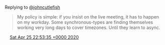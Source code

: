 Replying to [@johncutlefish](https://twitter.com/DromerDenker/status/1254180193490677762)

> My policy is simple: if you insist on the live meeting, it has to happen on my workday\. Some synchronous\-types are finding themselves working very long days to cover timezones\. Until they learn to async\.

<img src="../../media/tweet.ico" width="12" /> [Sat Apr 25 22:53:35 +0000 2020](https://twitter.com/DromerDenker/status/1254181793063993345)